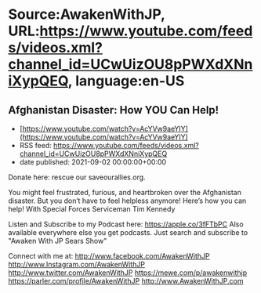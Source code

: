# Source:AwakenWithJP, URL:https://www.youtube.com/feeds/videos.xml?channel_id=UCwUizOU8pPWXdXNniXypQEQ, language:en-US

## Afghanistan Disaster: How YOU Can Help!
 - [https://www.youtube.com/watch?v=AcYVw9aeYIY](https://www.youtube.com/watch?v=AcYVw9aeYIY)
 - RSS feed: https://www.youtube.com/feeds/videos.xml?channel_id=UCwUizOU8pPWXdXNniXypQEQ
 - date published: 2021-09-02 00:00:00+00:00

Donate here: rescue our saveourallies.org. 

You might feel frustrated, furious, and heartbroken over the Afghanistan disaster. But you don’t have to feel helpless anymore! Here’s how you can help! 
With Special Forces Serviceman Tim Kennedy

Listen and Subscribe to my Podcast here: 
https://apple.co/3fFTbPC
Also available everywhere else you get podcasts. Just search and subscribe to "Awaken With JP Sears Show"

Connect with me at: 
http://www.facebook.com/AwakenWithJP
http://www.Instagram.com/AwakenWithJP
http://www.twitter.com/AwakenWithJP
https://mewe.com/p/awakenwithjp
https://parler.com/profile/AwakenWithJP
http://www.AwakenWithJP.com

